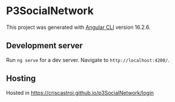 # P3SocialNetwork

This project was generated with [Angular CLI](https://github.com/angular/angular-cli) version 16.2.6.

## Development server

Run `ng serve` for a dev server. Navigate to `http://localhost:4200/`.

## Hosting

Hosted in
https://criscastroi.github.io/p3SocialNetwork/login